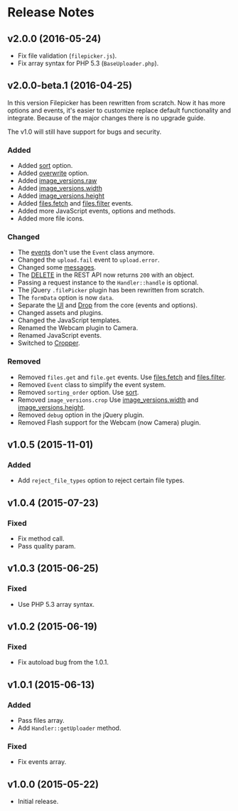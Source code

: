 # Release Notes

## v2.0.0 (2016-05-24)

- Fix file validation (`filepicker.js`).
- Fix array syntax for PHP 5.3 (`BaseUploader.php`).

## v2.0.0-beta.1 (2016-04-25)

In this version Filepicker has been rewritten from scratch. Now it has more options and events, it's easier to customize replace default functionality and integrate. Because of the major changes there is no upgrade guide.

The v1.0 will still have support for bugs and security.

### Added

- Added [sort](configphp.md#sort) option.
- Added [overwrite](configphp.md#overwrite) option.
- Added [image_versions.raw](configphp.md#raw)
- Added [image_versions.width](configphp.md#width)
- Added [image_versions.height](configphp.md#height)
- Added [files.fetch](apiphp.md#filesfetch) and [files.filter](apiphp.md#filesfilter) events.
- Added more JavaScript events, options and methods.
- Added more file icons.

### Changed

- The [events](apiphp.md#available-events) don't use the `Event` class anymore.
- Changed the `upload.fail` event to `upload.error`.
- Changed some [messages](configphp.md#messages).
- The [DELETE](apiphp.md#delete-a-file) in the REST API now returns `200` with an object.
- Passing a request instance to the `Handler::handle` is optional.
- The jQuery `.filePicker` plugin has been rewritten from scratch.
- The `formData` option is now `data`.
- Separate the [UI](ui.md) and [Drop](drop.md) from the core (events and options).
- Changed assets and plugins. 
- Changed the JavaScript templates. 
- Renamed the Webcam plugin to Camera.
- Renamed JavaScript events.
- Switched to [Cropper](https://github.com/fengyuanchen/cropper).

### Removed

- Removed `files.get` and `file.get` events. Use [files.fetch](apiphp.md#filesfetch) and [files.filter](apiphp.md#filesfilter).
- Removed `Event` class to simplify the event system.
- Removed `sorting_order` option. Use [sort](configphp.md#sort).
- Removed `image_versions.crop` Use [image_versions.width](configphp.md#width) and [image_versions.height](configphp.md#height).
- Removed `debug` option in the jQuery plugin.
- Removed Flash support for the Webcam (now Camera) plugin.


## v1.0.5 (2015-11-01)

### Added

- Add `reject_file_types` option to reject certain file types.
    
## v1.0.4 (2015-07-23)

### Fixed

- Fix method call.
- Pass quality param.

## v1.0.3 (2015-06-25)

### Fixed 

- Use PHP 5.3 array syntax.
    
## v1.0.2 (2015-06-19)

### Fixed

- Fix autoload bug from the 1.0.1.
    
## v1.0.1 (2015-06-13)

### Added

- Pass files array.
- Add `Handler::getUploader` method.

### Fixed

- Fix events array.

## v1.0.0 (2015-05-22)

- Initial release.
